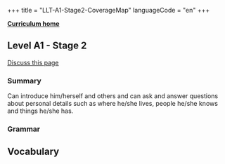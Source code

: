 +++
title = "LLT-A1-Stage2-CoverageMap"
languageCode = "en"
+++

**[Curriculum home](/group/thelastlanguagetextbook/curriculum)**

## Level A1 - Stage 2

[Discuss this page](/en/en/LLT-A1-Stage2-Talk)

### Summary

Can introduce him/herself and others and can ask and answer questions
about personal details such as where he/she lives, people he/she knows
and things he/she has.

### Grammar

## Vocabulary
